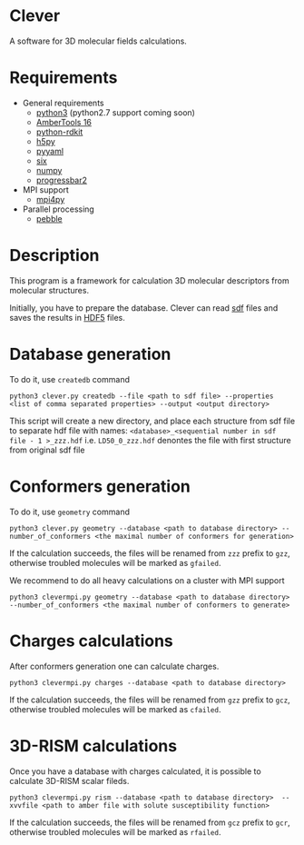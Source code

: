 # Clever
A software for 3D molecular fields calculations. 

# Requirements 
* General requirements
  * [python3](https://www.python.org/) (python2.7 support coming soon)
  * [AmberTools 16](http://ambermd.org)
  * [python-rdkit](http://www.rdkit.org)
  * [h5py](http://www.h5py.org) 
  * [pyyaml](http://pyyaml.org)
  * [six](https://pypi.python.org/pypi/six)
  * [numpy](http://www.numpy.org/)
  * [progressbar2](https://pypi.python.org/pypi/progressbar2)
* MPI support 
  * [mpi4py](http://pythonhosted.org/mpi4py/)
* Parallel processing 
  * [pebble](https://pypi.python.org/pypi/Pebble)

# Description 
This program is a framework for calculation 3D molecular descriptors from molecular structures. 

Initially, you have to prepare the database. Clever can read [sdf](https://en.wikipedia.org/wiki/Chemical_table_file) files and saves the results in [HDF5](http://www.h5py.org/) files.

# Database generation
To do it, use `createdb` command

`python3 clever.py createdb --file <path to sdf file> --properties <list of comma separated properties> --output <output directory>`

This script will create a new directory, and place each structure from sdf file to separate hdf file with names: `<database>_<sequential number in sdf file - 1 >_zzz.hdf`
i.e. `LD50_0_zzz.hdf` denontes the file with first structure from original sdf file

# Conformers generation
To do it, use `geometry` command

`python3 clever.py geometry --database <path to database directory> --number_of_conformers <the maximal number of conformers for generation>`

If the calculation succeeds, the files will be renamed from `zzz` prefix to `gzz`, otherwise troubled molecules will be marked as `gfailed`.

We recommend to do all heavy calculations on a cluster with MPI support

`python3 clevermpi.py geometry --database <path to database directory> --number_of_conformers <the maximal number of conformers to generate>`

# Charges calculations

After conformers generation one can calculate charges. 

`python3 clevermpi.py charges --database <path to database directory>`

If the calculation succeeds, the files will be renamed from `gzz` prefix to `gcz`, otherwise troubled molecules will be marked as `cfailed`.

# 3D-RISM calculations
Once you have a database with charges calculated, it is possible to calculate 3D-RISM scalar fileds. 

`python3 clevermpi.py rism --database <path to database directory>  --xvvfile <path to amber file with solute susceptibility function>
`

If the calculation succeeds, the files will be renamed from `gcz` prefix to `gcr`, otherwise troubled molecules will be marked as `rfailed`.







